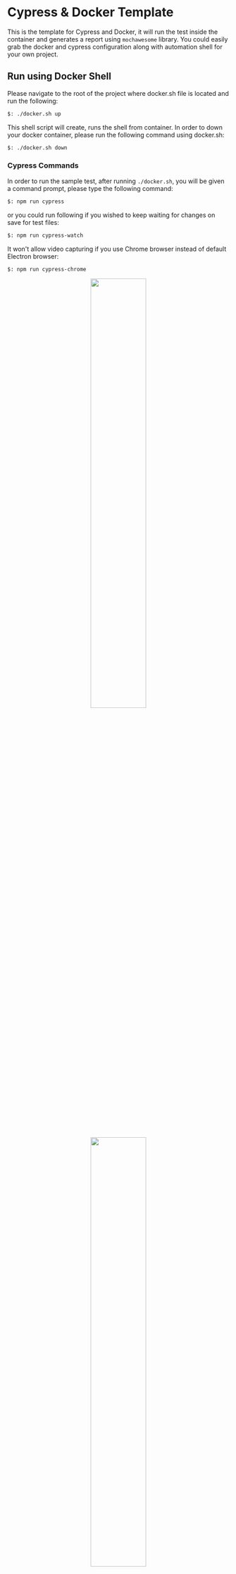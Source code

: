 # Cypress & Docker Template
This is the template for Cypress and Docker, it will run the test inside the container and generates a report using `mochawesome` library. You could easily grab the docker and cypress configuration along with automation shell for your own project.

## Run using Docker Shell
Please navigate to the root of the project where docker.sh file is located and run the following:
```bash
$: ./docker.sh up
```

This shell script will create, runs the shell from container. In order to down your docker container, please run the following command using docker.sh:
```bash
$: ./docker.sh down
```

### Cypress Commands
In order to run the sample test, after running `./docker.sh`, you will be given a command prompt, please type the following command:
```bash
$: npm run cypress
```
or you could run following if you wished to keep waiting for changes on save for test files:
```bash
$: npm run cypress-watch
```

It won't allow video capturing if you use Chrome browser instead of default Electron browser:
```bash
$: npm run cypress-chrome
```

<p align='center'>
<img style='position:relative; width: 50%; left: 0;' src='https://user-images.githubusercontent.com/5575209/45371322-3585d600-b5e2-11e8-8eeb-d1cf41b393dd.png'>
<img style='position:relative; width: 50%; right: 0;' src='https://user-images.githubusercontent.com/5575209/45371029-66b1d680-b5e1-11e8-8c61-2d247d38a738.gif'>
</p>

### Contributors
If you wish to modify or contribute to this repository, please fork and create a pull request to the master branch.

#### Support
Please ask your questions using QA in the Git repository and if you noticed a bug please use issues to report.